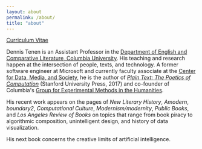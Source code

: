 ```yaml
---
layout: about
permalink: /about/
title: "about"
---
```


[Curriculum Vitae](https://github.com/denten/denten.github.io/raw/master/_includes/CV/imprints/denten-CV.pdf)

Dennis Tenen is an Assistant Professor in the [Department of English and
Comparative Literature, Columbia University][1]. His teaching and research
happen at the intersection of people, texts, and technology. A former software
engineer at Microsoft and currently faculty associate at the [Center for Data,
Media, and Society][2], he is the author of *[Plain Text: The Poetics of
Computation][3]* (Stanford University Press, 2017) and co-founder of
Columbia's [Group for Experimental Methods in the Humanities][4].

His recent work appears on the pages of *New Literary History*, *Amodern*,
*boundary2*, *Computational Culture*, *Modernism/modernity*, *Public Books*,
and *Los Angeles Review of Books* on topics that range from book piracy to
algorithmic composition, unintelligent design, and history of data
visualization.

His next book concerns the creative limits of artificial intelligence.

[1]: http://english.columbia.edu
[2]: http://datascience.columbia.edu/new-media
[3]: http://www.sup.org/books/title/?id=26821
[4]: http://xpmethod.plaintext.in

